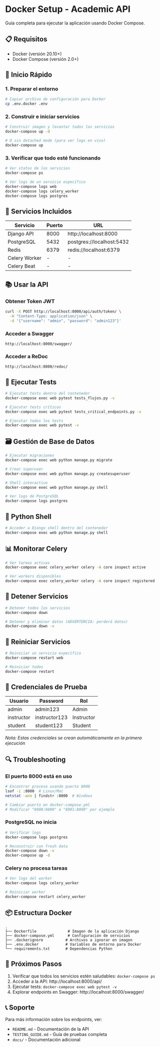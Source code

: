 # Docker Setup - Academic API

Guía completa para ejecutar la aplicación usando Docker Compose.

## 📋 Requisitos

- Docker (versión 20.10+)
- Docker Compose (versión 2.0+)

## 🚀 Inicio Rápido

### 1. Preparar el entorno

```bash
# Copiar archivo de configuración para Docker
cp .env.docker .env
```

### 2. Construir e iniciar servicios

```bash
# Construir imagen y levantar todos los servicios
docker-compose up -d

# O sin detached mode (para ver logs en vivo)
docker-compose up
```

### 3. Verificar que todo esté funcionando

```bash
# Ver status de los servicios
docker-compose ps

# Ver logs de un servicio específico
docker-compose logs web
docker-compose logs celery_worker
docker-compose logs postgres
```

## 🔧 Servicios Incluidos

| Servicio | Puerto | URL |
|----------|--------|-----|
| Django API | 8000 | http://localhost:8000 |
| PostgreSQL | 5432 | postgres://localhost:5432 |
| Redis | 6379 | redis://localhost:6379 |
| Celery Worker | - | - |
| Celery Beat | - | - |

## 📚 Usar la API

### Obtener Token JWT

```bash
curl -X POST http://localhost:8000/api/auth/token/ \
  -H "Content-Type: application/json" \
  -d '{"username": "admin", "password": "admin123"}'
```

### Acceder a Swagger

```
http://localhost:8000/swagger/
```

### Acceder a ReDoc

```
http://localhost:8000/redoc/
```

## 🧪 Ejecutar Tests

```bash
# Ejecutar tests dentro del contenedor
docker-compose exec web pytest tests_flujos.py -v

# Ejecutar tests críticos
docker-compose exec web pytest tests_critical_endpoints.py -v

# Ejecutar todos los tests
docker-compose exec web pytest -v
```

## 🗃️ Gestión de Base de Datos

```bash
# Ejecutar migraciones
docker-compose exec web python manage.py migrate

# Crear superuser
docker-compose exec web python manage.py createsuperuser

# Shell interactivo
docker-compose exec web python manage.py shell

# Ver logs de PostgreSQL
docker-compose logs postgres
```

## 🐍 Python Shell

```bash
# Acceder a Django shell dentro del contenedor
docker-compose exec web python manage.py shell
```

## 📊 Monitorar Celery

```bash
# Ver tareas activas
docker-compose exec celery_worker celery -A core inspect active

# Ver workers disponibles
docker-compose exec celery_worker celery -A core inspect registered
```

## 🛑 Detener Servicios

```bash
# Detener todos los servicios
docker-compose down

# Detener y eliminar datos (ADVERTENCIA: perderá datos)
docker-compose down -v
```

## 🔄 Reiniciar Servicios

```bash
# Reiniciar un servicio específico
docker-compose restart web

# Reiniciar todos
docker-compose restart
```

## 📝 Credenciales de Prueba

| Usuario | Password | Rol |
|---------|----------|-----|
| admin | admin123 | Admin |
| instructor | instructor123 | Instructor |
| student | student123 | Student |

*Nota: Estas credenciales se crean automáticamente en la primera ejecución*

## 🔍 Troubleshooting

### El puerto 8000 está en uso

```bash
# Encontrar proceso usando puerto 8000
lsof -i :8000  # Linux/Mac
netstat -ano | findstr :8000  # Windows

# Cambiar puerto en docker-compose.yml
# Modificar "8000:8000" a "8001:8000" por ejemplo
```

### PostgreSQL no inicia

```bash
# Verificar logs
docker-compose logs postgres

# Reconstruir con fresh data
docker-compose down -v
docker-compose up -d
```

### Celery no procesa tareas

```bash
# Ver logs del worker
docker-compose logs celery_worker

# Reiniciar worker
docker-compose restart celery_worker
```

## 📦 Estructura Docker

```
.
├── Dockerfile              # Imagen de la aplicación Django
├── docker-compose.yml      # Configuración de servicios
├── .dockerignore          # Archivos a ignorar en imagen
├── .env.docker            # Variables de entorno para Docker
└── requirements.txt       # Dependencias Python
```

## 🎯 Próximos Pasos

1. Verificar que todos los servicios estén saludables: `docker-compose ps`
2. Acceder a la API: http://localhost:8000/api/
3. Ejecutar tests: `docker-compose exec web pytest -v`
4. Explorar endpoints en Swagger: http://localhost:8000/swagger/

## 📞 Soporte

Para más información sobre los endpoints, ver:
- `README.md` - Documentación de la API
- `TESTING_GUIDE.md` - Guía de pruebas completa
- `docs/` - Documentación adicional
